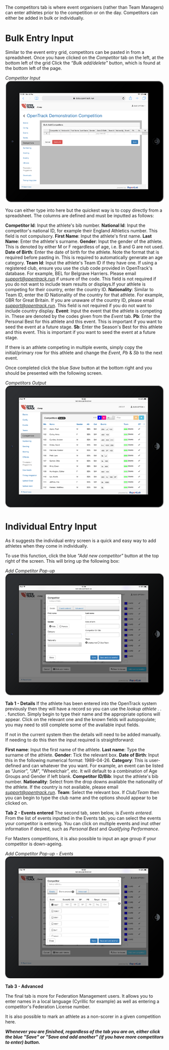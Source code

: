 <!-- TITLE: Training Manual - Competitors Tab-->

The competitors tab is where event organisers (rather than Team Managers) can enter athletes prior to the competition or on the day. Competitors can either be added in bulk or individually. 
# Bulk Entry Input
Similar to the event entry grid, competitors can be pasted in from a spreadsheet. Once you have clicked on the *Competitor* tab on the left, at the bottom left of the grid Click the *“Bulk add/delete"* button, which is found at the bottom left of the page. 

*Competitor Input*
![Competitor Input](/uploads/competitors/competitor-input.png "Competitor Input")

You can either type into here but the quickest way is to copy directly from a spreadsheet. The columns are defined and must be inputted as follows:

**Competitor Id**: Input the athlete's bib number. 
**National Id**: Input the competitor's national ID, for example their England Athletics number. This field is not compulsory.
**First Name**: Input the athlete's first name.
**Last Name**: Enter the athlete's surname.
**Gender**: Input the gender of the athlete. This is denoted by either M or F regardless of age, i.e. B and G are not used.
**Date of Birth**: Enter the date of birth for the athlete. Note the format that is required before pasting in. This is required to automatically generate an age category.
**Team Id**: Input the athlete's Team ID if they have one. If using a registered club, ensure you use the club code provided in OpenTrack's database. For example, BEL for Belgrave Harriers. Please email *support@opentrack.run* if unsure of the code. This field is not required if you do not want to include team results or displays.If your athlete is competing for their country, enter the country ID.
**Nationality**: Similar to Team ID, enter the ID Nationality of the country for that athlete. For example, GBR for Great Britain. If you are unaware of the country ID, please email *support@opentrack.run*. This field is not required if you do not want to include country display.
**Event**: Input the event that the athlete is competing in. These are denoted by the codes given from the *Event* tab. 
**Pb**: Enter the Personal Best for this athlete and this event. This is important if you want to seed the event at a future stage.
**Sb**: Enter the Season's Best for this athlete and this event. This is important if you want to seed the event at a future stage.

If there is an athlete competing in multiple events, simply copy the initial/primary row for this athlete and change the *Event*, *Pb* & *Sb* to the next event.

Once completed click the blue *Save* button at the bottom right and you should be presented with the following screen. 

*Competitors Output*
![Competitors Tab](/uploads/competitors/competitors-tab.png "Competitors Tab")

# Individual Entry Input
As it suggests the individual entry screen is a quick and easy way to add athletes when they come in individually. 

To use this function, click the blue *"Add new competitor"* button at the top right of the screen. This will bring up the following box:

*Add Competitor Pop-up*
![Add Competitor](/uploads/competitors/add-competitor.png "Add Competitor")

**Tab 1 - Details**
If the athlete has been entered into the OpenTrack system previously then they will have a record so you can use the *lookup athlete . . .* function. Simply begin to type their name and the appropriate options will appear. Click on the relevant one and the known fields will autopopulate; you may need to still complete some of the available input fields. 

If not in the current system then the details will need to be added manually. If needing to do this then the input required is straightforward:

**First name**: Input the first name of the athlete.
**Last name**: Type the surname of the athlete.
**Gender**: Tick the relevant box.
**Date of Birth**: Input this in the following numerical format: 1989-04-26.
**Category**: This is user-defined and can whatever the you want. For example, an event can be listed as “Junior”, “JM”, “Wheelchair”, etc. It will default to a combination of Age Groups and Gender if left blank.
**Competitor ID/Bib**: Input the athlete's bib number.
**Nationality**: Select from the drop downs available the nationality of the athlete. If the country is not available, please email *support@opentrack.run*.
**Team**: Select the relevant box. If *Club/Team* then you can begin to type the club name and the options should appear to be clicked on.

**Tab 2 - Events entered**
The second tab, seen below, is *Events entered*. From the list of events inputted in the Events tab, you can select the events your competitor is entering. You can click on multiple events and inut other information if desired, such as *Personal Best* and *Qualifying Performance*. 

For Masters competitions, it is also possible to input an age group if your competitor is down-ageing. 

*Add Competitor Pop-up - Events*
![Add Competitor Event](/uploads/competitors/add-competitor-event.png "Add Competitor Event")

**Tab 3 - Advanced**

The final tab is more for Federation Management users. It allows you to enter names in a local language (Cyrillic for example) as well as entering a competitor's Federation License number.

It is also possible to mark an athlete as a non-scorer in a given competition here.

***Whenever you are finished, regardless of the tab you are on, either click the blue "Save" or "Save and add another"  (if you have more competitors to enter) button.***
